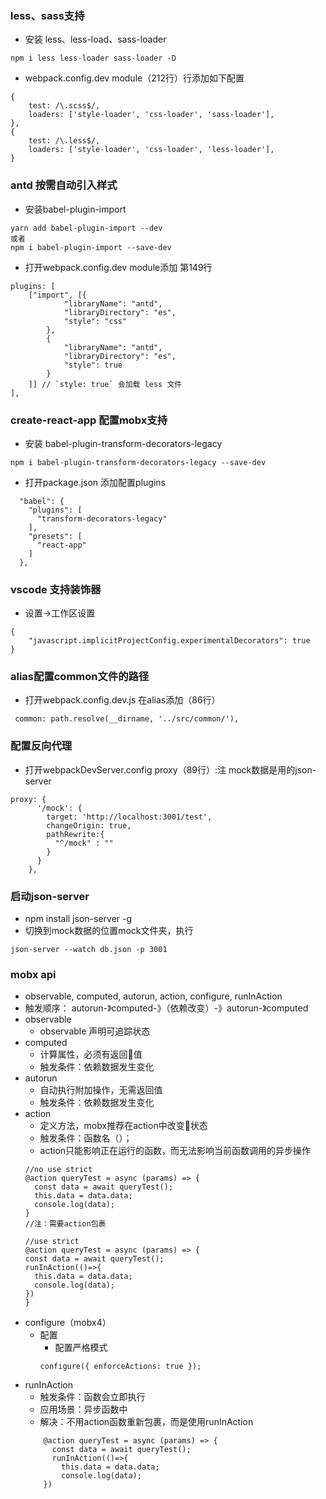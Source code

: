 ### less、sass支持
  * 安装 less、less-load、sass-loader
  ```
  npm i less less-loader sass-loader -D
  ```
  * webpack.config.dev module（212行）行添加如下配置
```
{
	test: /\.scss$/,
	loaders: ['style-loader', 'css-loader', 'sass-loader'],
},
{
	test: /\.less$/,
	loaders: ['style-loader', 'css-loader', 'less-loader'],
}
```
### antd 按需自动引入样式
  * 安装babel-plugin-import
  ```
  yarn add babel-plugin-import --dev   
  或者
  npm i babel-plugin-import --save-dev
  ```
  * 打开webpack.config.dev module添加 第149行
```
plugins: [
	["import", [{
			"libraryName": "antd",
			"libraryDirectory": "es",
			"style": "css"
		},
		{
			"libraryName": "antd",
			"libraryDirectory": "es",
			"style": true
		}
	]] // `style: true` 会加载 less 文件
],
```
### create-react-app 配置mobx支持
  * 安装 babel-plugin-transform-decorators-legacy
```
npm i babel-plugin-transform-decorators-legacy --save-dev
```
  * 打开package.json 添加配置plugins
```
  "babel": {
    "plugins": [
      "transform-decorators-legacy"
    ],
    "presets": [
      "react-app"
    ]
  },
```
### vscode 支持装饰器
  * 设置->工作区设置
```
{
    "javascript.implicitProjectConfig.experimentalDecorators": true
}
```
### alias配置common文件的路径
  * 打开webpack.config.dev.js 在alias添加（86行）
  ```
   common: path.resolve(__dirname, '../src/common/'),
  ```
### 配置反向代理
  * 打开webpackDevServer.config proxy（89行）:注 mock数据是用的json-server
```
proxy: {
      '/mock': {
        target: 'http://localhost:3001/test',
        changeOrigin: true,
        pathRewrite:{
          "^/mock" : ""
        }
      }
    },
```
### 启动json-server
  * npm install json-server -g
  * 切换到mock数据的位置mock文件夹，执行
  ```
  json-server --watch db.json -p 3001
  ```
### mobx api
  * observable, computed, autorun, action, configure, runInAction
  * 触发顺序：
    autorun-》computed-》（依赖改变）-》autorun-》computed
  * observable
    * observable 声明可追踪状态
  * computed
    * 计算属性，必须有返回值
    * 触发条件：依赖数据发生变化
  * autorun
    * 自动执行附加操作，无需返回值
    * 触发条件：依赖数据发生变化
  * action
    * 定义方法，mobx推荐在action中改变状态
    * 触发条件：函数名（）；
    * action只能影响正在运行的函数，而无法影响当前函数调用的异步操作
    ```
    //no use strict
    @action queryTest = async (params) => {
      const data = await queryTest();
      this.data = data.data;
      console.log(data);
    }
    //注：需要action包裹

    //use strict
    @action queryTest = async (params) => {
    const data = await queryTest();
    runInAction(()=>{
      this.data = data.data;
      console.log(data);
    })
    }
    ```
  * configure（mobx4）
    * 配置
      * 配置严格模式
      ```
      configure({ enforceActions: true });
      ```
  * runInAction
    * 触发条件：函数会立即执行
    * 应用场景：异步函数中
    * 解决：不用action函数重新包裹，而是使用runInAction
    ```
        @action queryTest = async (params) => {
          const data = await queryTest();
          runInAction(()=>{
            this.data = data.data;
            console.log(data);
        })
    ```
